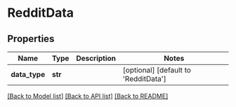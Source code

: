# RedditData

## Properties
Name | Type | Description | Notes
------------ | ------------- | ------------- | -------------
**data_type** | **str** |  | [optional] [default to 'RedditData']

[[Back to Model list]](../README.md#documentation-for-models) [[Back to API list]](../README.md#documentation-for-api-endpoints) [[Back to README]](../README.md)

